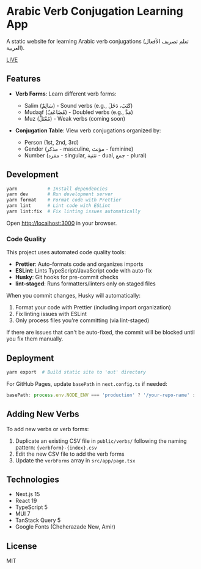 # Arabic Verb Conjugation Learning App

A static website for learning Arabic verb conjugations (تعلم تصريف الأفعال العربية).

[LIVE](https://jelnur.github.io/arabic-verbs/)

## Features

- **Verb Forms**: Learn different verb forms:
  - Salim (سَالِمٌ) - Sound verbs (e.g., كَتَبَ، دَخَلَ)
  - Mudaaf (مُضَاعَفٌ) - Doubled verbs (e.g., مَدَّ)
  - Muz (مُعْتَلٌّ) - Weak verbs (coming soon)

- **Conjugation Table**: View verb conjugations organized by:
  - Person (1st, 2nd, 3rd)
  - Gender (مذكر - masculine, مؤنث - feminine)
  - Number (مفرد - singular, تثنية - dual, جمع - plural)

## Development

```bash
yarn           # Install dependencies
yarn dev       # Run development server
yarn format    # Format code with Prettier
yarn lint      # Lint code with ESLint
yarn lint:fix  # Fix linting issues automatically
```

Open [http://localhost:3000](http://localhost:3000) in your browser.

### Code Quality

This project uses automated code quality tools:

- **Prettier**: Auto-formats code and organizes imports
- **ESLint**: Lints TypeScript/JavaScript code with auto-fix
- **Husky**: Git hooks for pre-commit checks
- **lint-staged**: Runs formatters/linters only on staged files

When you commit changes, Husky will automatically:

1. Format your code with Prettier (including import organization)
2. Fix linting issues with ESLint
3. Only process files you're committing (via lint-staged)

If there are issues that can't be auto-fixed, the commit will be blocked until you fix them manually.

## Deployment

```bash
yarn export  # Build static site to 'out' directory
```

For GitHub Pages, update `basePath` in `next.config.ts` if needed:

```typescript
basePath: process.env.NODE_ENV === 'production' ? '/your-repo-name' : ''
```

## Adding New Verbs

To add new verbs or verb forms:

1. Duplicate an existing CSV file in `public/verbs/` following the naming pattern: `{verbform}-{index}.csv`
2. Edit the new CSV file to add the verb forms
3. Update the `verbForms` array in `src/app/page.tsx`

## Technologies

- Next.js 15
- React 19
- TypeScript 5
- MUI 7
- TanStack Query 5
- Google Fonts (Cheherazade New, Amir)

## License

MIT

